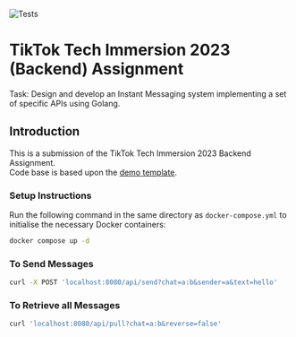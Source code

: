 ![Tests](https://github.com/TikTokTechImmersion/assignment_demo_2023/actions/workflows/test.yml/badge.svg)
# TikTok Tech Immersion 2023 (Backend) Assignment

Task: Design and develop an Instant Messaging system implementing a set of specific APIs using Golang. 

## Introduction
This is a submission of the TikTok Tech Immersion 2023 Backend Assignment. <br>
Code base is based upon the [demo template](https://github.com/TikTokTechImmersion/assignment_demo_2023).

### Setup Instructions
Run the following command in the same directory as `docker-compose.yml` to initialise the necessary Docker containers:
```bash
docker compose up -d
```

### To Send Messages
```bash
curl -X POST 'localhost:8080/api/send?chat=a:b&sender=a&text=hello'
```

### To Retrieve all Messages
```bash
curl 'localhost:8080/api/pull?chat=a:b&reverse=false'
```